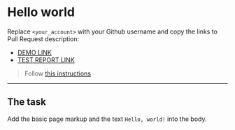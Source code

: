 # Hello world

Replace `<your_account>` with your Github username and copy the links to Pull Request description:

- [DEMO LINK](https://Serghii29.github.io/layout_hello-world/)
- [TEST REPORT LINK](https://Serghii29.github.io/layout_hello-world/report/html_report/)

> Follow [this instructions](https://mate-academy.github.io/layout_task-guideline/#how-to-solve-the-layout-tasks-on-github)

---

## The task

Add the basic page markup and the text `Hello, world!` into the body.
